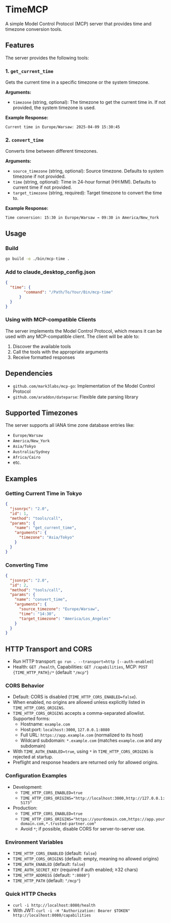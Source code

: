 # TimeMCP

A simple Model Control Protocol (MCP) server that provides time and timezone conversion tools.

## Features

The server provides the following tools:

### 1. `get_current_time`

Gets the current time in a specific timezone or the system timezone.

**Arguments:**
- `timezone` (string, optional): The timezone to get the current time in. If not provided, the system timezone is used.

**Example Response:**
```
Current time in Europe/Warsaw: 2025-04-09 15:30:45
```

### 2. `convert_time`

Converts time between different timezones.

**Arguments:**
- `source_timezone` (string, optional): Source timezone. Defaults to system timezone if not provided.
- `time` (string, optional): Time in 24-hour format (HH:MM). Defaults to current time if not provided.
- `target_timezone` (string, required): Target timezone to convert the time to.

**Example Response:**
```
Time conversion: 15:30 in Europe/Warsaw → 09:30 in America/New_York
```

## Usage

### Build

```bash
go build -o ./bin/mcp-time .
```

### Add to claude_desktop_config.json

```json
{                                                                                 "mcpServers": {
  "time": {
        "command": "/Path/To/Your/Bin/mcp-time"
      }
  }
}
```

### Using with MCP-compatible Clients

The server implements the Model Control Protocol, which means it can be used with any MCP-compatible client. The client will be able to:

1. Discover the available tools
2. Call the tools with the appropriate arguments
3. Receive formatted responses

## Dependencies

- `github.com/mark3labs/mcp-go`: Implementation of the Model Control Protocol
- `github.com/araddon/dateparse`: Flexible date parsing library

## Supported Timezones

The server supports all IANA time zone database entries like:
- `Europe/Warsaw`
- `America/New_York`
- `Asia/Tokyo`
- `Australia/Sydney`
- `Africa/Cairo`
- etc.

## Examples

### Getting Current Time in Tokyo

```json
{
  "jsonrpc": "2.0",
  "id": 1,
  "method": "tools/call",
  "params": {
    "name": "get_current_time",
    "arguments": {
      "timezone": "Asia/Tokyo"
    }
  }
}
```

### Converting Time

```json
{
  "jsonrpc": "2.0",
  "id": 2,
  "method": "tools/call",
  "params": {
    "name": "convert_time",
    "arguments": {
      "source_timezone": "Europe/Warsaw",
      "time": "14:30",
      "target_timezone": "America/Los_Angeles"
    }
  }
}
```

## HTTP Transport and CORS

- Run HTTP transport: `go run . --transport=http [--auth-enabled]`
- Health: `GET /health`, Capabilities: `GET /capabilities`, MCP: `POST {TIME_HTTP_PATH}/*` (default `"/mcp"`)

### CORS Behavior

- Default: CORS is disabled (`TIME_HTTP_CORS_ENABLED=false`).
- When enabled, no origins are allowed unless explicitly listed in `TIME_HTTP_CORS_ORIGINS`.
- `TIME_HTTP_CORS_ORIGINS` accepts a comma-separated allowlist. Supported forms:
  - Hostname: `example.com`
  - Host:port: `localhost:3000`, `127.0.0.1:8080`
  - Full URL: `https://app.example.com` (normalized to its host)
  - Wildcard subdomain: `*.example.com` (matches `example.com` and any subdomain)
- With `TIME_AUTH_ENABLED=true`, using `*` in `TIME_HTTP_CORS_ORIGINS` is rejected at startup.
- Preflight and response headers are returned only for allowed origins.

### Configuration Examples

- Development:
  - `TIME_HTTP_CORS_ENABLED=true`
  - `TIME_HTTP_CORS_ORIGINS="http://localhost:3000,http://127.0.0.1:5173"`
- Production:
  - `TIME_HTTP_CORS_ENABLED=true`
  - `TIME_HTTP_CORS_ORIGINS="https://yourdomain.com,https://app.yourdomain.com,*.trusted-partner.com"`
  - Avoid `*`; if possible, disable CORS for server-to-server use.

### Environment Variables

- `TIME_HTTP_CORS_ENABLED` (default: `false`)
- `TIME_HTTP_CORS_ORIGINS` (default: empty, meaning no allowed origins)
- `TIME_AUTH_ENABLED` (default: `false`)
- `TIME_AUTH_SECRET_KEY` (required if auth enabled; ≥32 chars)
- `TIME_HTTP_ADDRESS` (default: `":8080"`)
- `TIME_HTTP_PATH` (default: `"/mcp"`)

### Quick HTTP Checks

- `curl -i http://localhost:8080/health`
- With JWT: `curl -i -H "Authorization: Bearer $TOKEN" http://localhost:8080/capabilities`